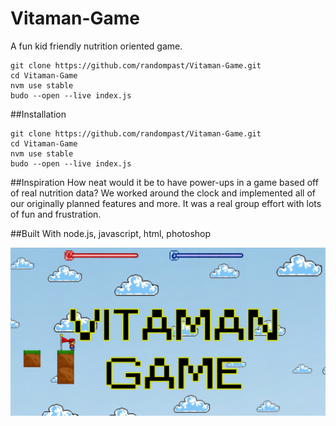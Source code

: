 # Vitaman-Game
A fun kid friendly nutrition oriented game.

    git clone https://github.com/randompast/Vitaman-Game.git
    cd Vitaman-Game
    nvm use stable
    budo --open --live index.js


##Installation

    git clone https://github.com/randompast/Vitaman-Game.git
    cd Vitaman-Game
    nvm use stable
    budo --open --live index.js

##Inspiration
How neat would it be to have power-ups in a game based off of real nutrition data? We worked around the clock and implemented all of our originally planned features and more. It was a real group effort with lots of fun and frustration.

##Built With
node.js, javascript, html, photoshop

![Screenshot](https://github.com/randompast/Vitaman-Game/blob/master/TitleScreen.png)
